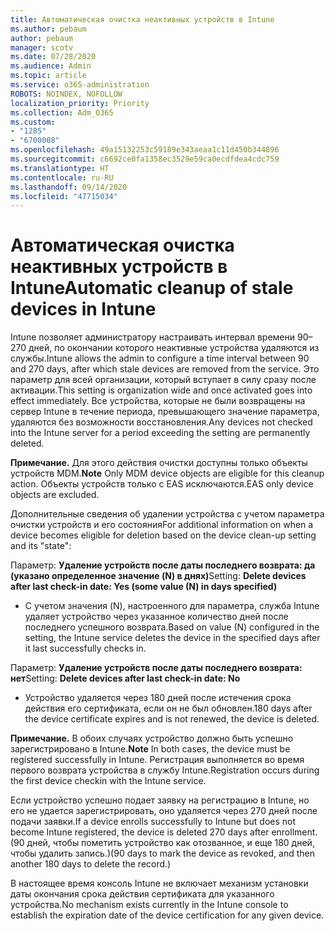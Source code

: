 ```yaml
---
title: Автоматическая очистка неактивных устройств в Intune
ms.author: pebaum
author: pebaum
manager: scotv
ms.date: 07/28/2020
ms.audience: Admin
ms.topic: article
ms.service: o365-administration
ROBOTS: NOINDEX, NOFOLLOW
localization_priority: Priority
ms.collection: Adm_O365
ms.custom:
- "1285"
- "6700008"
ms.openlocfilehash: 49a15132253c59189e343aeaa1c11d450b344896
ms.sourcegitcommit: c6692ce0fa1358ec3529e59ca0ecdfdea4cdc759
ms.translationtype: HT
ms.contentlocale: ru-RU
ms.lasthandoff: 09/14/2020
ms.locfileid: "47715034"
---
```

# <a name="automatic-cleanup-of-stale-devices-in-intune"></a><span data-ttu-id="2e343-102">Автоматическая очистка неактивных устройств в Intune</span><span class="sxs-lookup"><span data-stu-id="2e343-102">Automatic cleanup of stale devices in Intune</span></span>

<span data-ttu-id="2e343-103">Intune позволяет администратору настраивать интервал времени 90–270 дней, по окончании которого неактивные устройства удаляются из службы.</span><span class="sxs-lookup"><span data-stu-id="2e343-103">Intune allows the admin to configure a time interval between 90 and 270 days, after which stale devices are removed from the service.</span></span> <span data-ttu-id="2e343-104">Это параметр для всей организации, который вступает в силу сразу после активации.</span><span class="sxs-lookup"><span data-stu-id="2e343-104">This setting is organization wide and once activated goes into effect immediately.</span></span> <span data-ttu-id="2e343-105">Все устройства, которые не были возвращены на сервер Intune в течение периода, превышающего значение параметра, удаляются без возможности восстановления.</span><span class="sxs-lookup"><span data-stu-id="2e343-105">Any devices not checked into the Intune server for a period exceeding the setting are permanently deleted.</span></span>

<span data-ttu-id="2e343-106">**Примечание.** Для этого действия очистки доступны только объекты устройств MDM.</span><span class="sxs-lookup"><span data-stu-id="2e343-106">**Note** Only MDM device objects are eligible for this cleanup action.</span></span> <span data-ttu-id="2e343-107">Объекты устройств только с EAS исключаются.</span><span class="sxs-lookup"><span data-stu-id="2e343-107">EAS only device objects are excluded.</span></span>

<span data-ttu-id="2e343-108">Дополнительные сведения об удалении устройства с учетом параметра очистки устройств и его состояния</span><span class="sxs-lookup"><span data-stu-id="2e343-108">For additional information on when a device becomes eligible for deletion based on the device clean-up setting and its "state":</span></span>

<span data-ttu-id="2e343-109">Параметр: **Удаление устройств после даты последнего возврата: да (указано определенное значение (N) в днях)**</span><span class="sxs-lookup"><span data-stu-id="2e343-109">Setting: **Delete devices after last check-in date: Yes (some value (N) in days specified)**</span></span>

- <span data-ttu-id="2e343-110">С учетом значения (N), настроенного для параметра, служба Intune удаляет устройство через указанное количество дней после последнего успешного возврата.</span><span class="sxs-lookup"><span data-stu-id="2e343-110">Based on value (N) configured in the setting, the Intune service deletes the device in the specified days after it last successfully checks in.</span></span>

<span data-ttu-id="2e343-111">Параметр: **Удаление устройств после даты последнего возврата: нет**</span><span class="sxs-lookup"><span data-stu-id="2e343-111">Setting:  **Delete devices after last check-in date: No**</span></span>

- <span data-ttu-id="2e343-112">Устройство удаляется через 180 дней после истечения срока действия его сертификата, если он не был обновлен.</span><span class="sxs-lookup"><span data-stu-id="2e343-112">180 days after the device certificate expires and is not renewed, the device is deleted.</span></span>

<span data-ttu-id="2e343-113">**Примечание.** В обоих случаях устройство должно быть успешно зарегистрировано в Intune.</span><span class="sxs-lookup"><span data-stu-id="2e343-113">**Note** In both cases, the device must be registered successfully in Intune.</span></span> <span data-ttu-id="2e343-114">Регистрация выполняется во время первого возврата устройства в службу Intune.</span><span class="sxs-lookup"><span data-stu-id="2e343-114">Registration occurs during the first device checkin with the Intune service.</span></span>

<span data-ttu-id="2e343-115">Если устройство успешно подает заявку на регистрацию в Intune, но его не удается зарегистрировать, оно удаляется через 270 дней после подачи заявки.</span><span class="sxs-lookup"><span data-stu-id="2e343-115">If a device enrolls successfully to Intune but does not become Intune registered, the device is deleted 270 days after enrollment.</span></span> <span data-ttu-id="2e343-116">(90 дней, чтобы пометить устройство как отозванное, и еще 180 дней, чтобы удалить запись.)</span><span class="sxs-lookup"><span data-stu-id="2e343-116">(90 days to mark the device as revoked, and then another 180 days to delete the record.)</span></span>

<span data-ttu-id="2e343-117">В настоящее время консоль Intune не включает механизм установки даты окончания срока действия сертификата для указанного устройства.</span><span class="sxs-lookup"><span data-stu-id="2e343-117">No mechanism exists currently in the Intune console to establish the expiration date of the device certification for any given device.</span></span>
